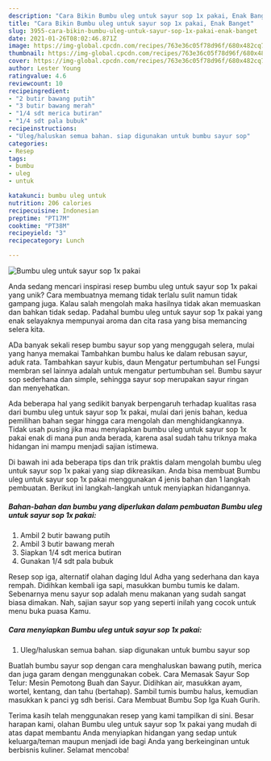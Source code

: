 ```yaml
---
description: "Cara Bikin Bumbu uleg untuk sayur sop 1x pakai, Enak Banget"
title: "Cara Bikin Bumbu uleg untuk sayur sop 1x pakai, Enak Banget"
slug: 3955-cara-bikin-bumbu-uleg-untuk-sayur-sop-1x-pakai-enak-banget
date: 2021-01-26T08:02:46.871Z
image: https://img-global.cpcdn.com/recipes/763e36c05f78d96f/680x482cq70/bumbu-uleg-untuk-sayur-sop-1x-pakai-foto-resep-utama.jpg
thumbnail: https://img-global.cpcdn.com/recipes/763e36c05f78d96f/680x482cq70/bumbu-uleg-untuk-sayur-sop-1x-pakai-foto-resep-utama.jpg
cover: https://img-global.cpcdn.com/recipes/763e36c05f78d96f/680x482cq70/bumbu-uleg-untuk-sayur-sop-1x-pakai-foto-resep-utama.jpg
author: Lester Young
ratingvalue: 4.6
reviewcount: 10
recipeingredient:
- "2 butir bawang putih"
- "3 butir bawang merah"
- "1/4 sdt merica butiran"
- "1/4 sdt pala bubuk"
recipeinstructions:
- "Uleg/haluskan semua bahan. siap digunakan untuk bumbu sayur sop"
categories:
- Resep
tags:
- bumbu
- uleg
- untuk

katakunci: bumbu uleg untuk 
nutrition: 206 calories
recipecuisine: Indonesian
preptime: "PT17M"
cooktime: "PT38M"
recipeyield: "3"
recipecategory: Lunch

---
```



![Bumbu uleg untuk sayur sop 1x pakai](https://img-global.cpcdn.com/recipes/763e36c05f78d96f/680x482cq70/bumbu-uleg-untuk-sayur-sop-1x-pakai-foto-resep-utama.jpg)

Anda sedang mencari inspirasi resep bumbu uleg untuk sayur sop 1x pakai yang unik? Cara membuatnya memang tidak terlalu sulit namun tidak gampang juga. Kalau salah mengolah maka hasilnya tidak akan memuaskan dan bahkan tidak sedap. Padahal bumbu uleg untuk sayur sop 1x pakai yang enak selayaknya mempunyai aroma dan cita rasa yang bisa memancing selera kita.

ADa banyak sekali resep bumbu sayur sop yang menggugah selera, mulai yang hanya memakai Tambahkan bumbu halus ke dalam rebusan sayur, aduk rata. Tambahkan sayur kubis, daun Mengatur pertumbuhan sel Fungsi membran sel lainnya adalah untuk mengatur pertumbuhan sel. Bumbu sayur sop sederhana dan simple, sehingga sayur sop merupakan sayur ringan dan menyehatkan.

Ada beberapa hal yang sedikit banyak berpengaruh terhadap kualitas rasa dari bumbu uleg untuk sayur sop 1x pakai, mulai dari jenis bahan, kedua pemilihan bahan segar hingga cara mengolah dan menghidangkannya. Tidak usah pusing jika mau menyiapkan bumbu uleg untuk sayur sop 1x pakai enak di mana pun anda berada, karena asal sudah tahu triknya maka hidangan ini mampu menjadi sajian istimewa.


Di bawah ini ada beberapa tips dan trik praktis dalam mengolah bumbu uleg untuk sayur sop 1x pakai yang siap dikreasikan. Anda bisa membuat Bumbu uleg untuk sayur sop 1x pakai menggunakan 4 jenis bahan dan 1 langkah pembuatan. Berikut ini langkah-langkah untuk menyiapkan hidangannya.

<!--inarticleads1-->

##### Bahan-bahan dan bumbu yang diperlukan dalam pembuatan Bumbu uleg untuk sayur sop 1x pakai:

1. Ambil 2 butir bawang putih
1. Ambil 3 butir bawang merah
1. Siapkan 1/4 sdt merica butiran
1. Gunakan 1/4 sdt pala bubuk


Resep sop iga, alternatif olahan daging Idul Adha yang sederhana dan kaya rempah. Didihkan kembali iga sapi, masukkan bumbu tumis ke dalam. Sebenarnya menu sayur sop adalah menu makanan yang sudah sangat biasa dimakan. Nah, sajian sayur sop yang seperti inilah yang cocok untuk menu buka puasa Kamu. 

<!--inarticleads2-->

##### Cara menyiapkan Bumbu uleg untuk sayur sop 1x pakai:

1. Uleg/haluskan semua bahan. siap digunakan untuk bumbu sayur sop


Buatlah bumbu sayur sop dengan cara menghaluskan bawang putih, merica dan juga garam dengan menggunakan cobek. Cara Memasak Sayur Sop Telur: Mesin Pemotong Buah dan Sayur. Didihkan air, masukkan ayam, wortel, kentang, dan tahu (bertahap). Sambil tumis bumbu halus, kemudian masukkan k panci yg sdh berisi. Cara Membuat Bumbu Sop Iga Kuah Gurih. 

Terima kasih telah menggunakan resep yang kami tampilkan di sini. Besar harapan kami, olahan Bumbu uleg untuk sayur sop 1x pakai yang mudah di atas dapat membantu Anda menyiapkan hidangan yang sedap untuk keluarga/teman maupun menjadi ide bagi Anda yang berkeinginan untuk berbisnis kuliner. Selamat mencoba!
